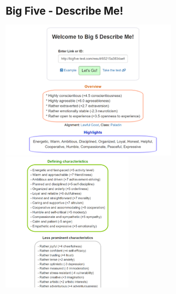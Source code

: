 # Big Five - Describe Me!

<img src="images/example_image.png" height="350"/> <img src="images/example_image_2.png" height="350"/>

